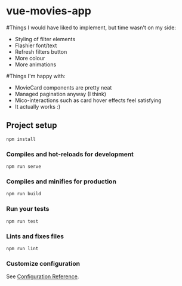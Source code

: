 # vue-movies-app

#Things I would have liked to implement, but time wasn't on my side:
-  Styling of filter elements
-  Flashier font/text
-  Refresh filters button
-  More colour
-  More animations

#Things I'm happy with:
-  MovieCard components are pretty neat
-  Managed pagination anyway (I think)
-  Mico-interactions such as card hover effects feel satisfying
-  It actually works :)



## Project setup
```
npm install
```

### Compiles and hot-reloads for development
```
npm run serve
```

### Compiles and minifies for production
```
npm run build
```

### Run your tests
```
npm run test
```

### Lints and fixes files
```
npm run lint
```

### Customize configuration
See [Configuration Reference](https://cli.vuejs.org/config/).
